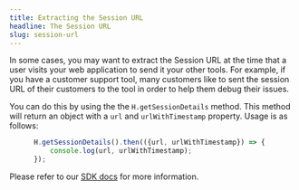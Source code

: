 ```yaml
---
title: Extracting the Session URL
headline: The Session URL
slug: session-url
---
```


In some cases, you may want to extract the Session URL at the time that a user visits your web application to send it your other tools. For example, if you have a customer support tool, many customers like to sent the session URL of their customers to the tool in order to help them debug their issues. 

You can do this by using the the `H.getSessionDetails` method. This method will return an object with a `url` and `urlWithTimestamp` property. Usage is as follows:

```js
      H.getSessionDetails().then(({url, urlWithTimestamp}) => {
          console.log(url, urlWithTimestamp);
      });
```

Please refer to our [SDK docs](../../sdk/client.md) for more information.